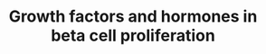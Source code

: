 ---
annotations:
- id: PW:0000158
  parent: signaling pathway
  type: Pathway Ontology
  value: Ras family mediated signaling pathway
- id: PW:0000232
  parent: signaling pathway
  type: Pathway Ontology
  value: phosphatidylinositol 3-kinase-Akt signaling pathway
- id: CL:0000169
  parent: native cell
  type: Cell Type Ontology
  value: type B pancreatic cell
- id: PW:0001140
  parent: regulatory pathway
  type: Pathway Ontology
  value: calcium/calcium-mediated signaling pathway
- id: PW:0000143
  parent: regulatory pathway
  type: Pathway Ontology
  value: insulin signaling pathway
- id: PW:0000329
  parent: signaling pathway
  type: Pathway Ontology
  value: transforming growth factor-beta superfamily mediated signaling pathway
authors:
- Leyla Onder
- Cereno98
- Tesic petra
- Egonw
- Khanspers
- Eweitz
citedin: ''
communities: []
description: 'Growh factors and hormones in Beta-cell proliferation '
last-edited: 2024-02-05
ndex: null
organisms:
- Homo sapiens
redirect_from:
- /index.php/Pathway:WP5385
- /instance/WP5385
- /instance/WP5385_r128454
revision: r128454
schema-jsonld:
- '@context': https://schema.org/
  '@id': https://wikipathways.github.io/pathways/WP5385.html
  '@type': Dataset
  creator:
    '@type': Organization
    name: WikiPathways
  description: 'Growh factors and hormones in Beta-cell proliferation '
  keywords:
  - AKT1
  - AKT2
  - AKT3
  - B-Raf
  - CDK2
  - CDK4
  - CRTC2
  - Ca2+
  - ERK 1
  - ERK 2
  - EZH2
  - FOXM1
  - FOXO1
  - IGF-1
  - IGF-1R
  - IR
  - Insulin
  - K-Ras
  - NFAT
  - P16ink4a
  - PDGFR-a
  - PDGFa
  - PI3K
  - PLGF
  - Pdx1
  - Pref-1
  - Rab43
  - Rasf1a
  - Smad7
  - T3
  - T4
  - TGFB1
  - TGFB1R
  - TRs
  - VEGFR-1
  - cMyc
  license: CC0
  name: Growth factors and hormones in beta cell proliferation
seo: CreativeWork
title: Growth factors and hormones in beta cell proliferation
wpid: WP5385
---